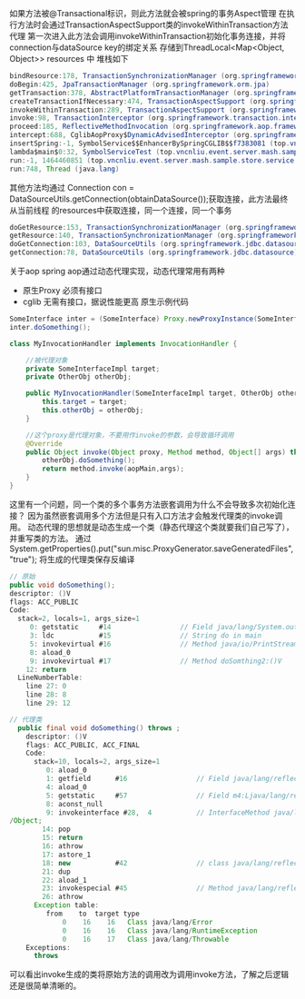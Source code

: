 如果方法被@Transactional标识，则此方法就会被spring的事务Aspect管理
在执行方法时会通过TransactionAspectSupport类的invokeWithinTransaction方法代理
第一次进入此方法会调用invokeWithinTransaction初始化事务连接，并将connection与dataSource key的绑定关系
存储到ThreadLocal<Map<Object, Object>> resources 中
堆栈如下
``` java
bindResource:178, TransactionSynchronizationManager (org.springframework.transaction.support)
doBegin:425, JpaTransactionManager (org.springframework.orm.jpa)
getTransaction:378, AbstractPlatformTransactionManager (org.springframework.transaction.support)
createTransactionIfNecessary:474, TransactionAspectSupport (org.springframework.transaction.interceptor)
invokeWithinTransaction:289, TransactionAspectSupport (org.springframework.transaction.interceptor)
invoke:98, TransactionInterceptor (org.springframework.transaction.interceptor)
proceed:185, ReflectiveMethodInvocation (org.springframework.aop.framework)
intercept:688, CglibAopProxy$DynamicAdvisedInterceptor (org.springframework.aop.framework)
insertSpring:-1, SymbolService$$EnhancerBySpringCGLIB$$f7383081 (top.vncnliu.event.server.mash.base.service.impl)
lambda$main$0:32, SymbolServiceTest (top.vncnliu.event.server.mash.sample.store.service.impl)
run:-1, 1464460851 (top.vncnliu.event.server.mash.sample.store.service.impl.SymbolServiceTest$$Lambda$767)
run:748, Thread (java.lang)
```
其他方法均通过
Connection con = DataSourceUtils.getConnection(obtainDataSource());获取连接，此方法最终从当前线程
的resources中获取连接，同一个连接，同一个事务
``` java
doGetResource:153, TransactionSynchronizationManager (org.springframework.transaction.support)
getResource:140, TransactionSynchronizationManager (org.springframework.transaction.support)
doGetConnection:103, DataSourceUtils (org.springframework.jdbc.datasource)
getConnection:78, DataSourceUtils (org.springframework.jdbc.datasource)
```

关于aop
spring aop通过动态代理实现，动态代理常用有两种
* 原生Proxy 必须有接口
* cglib 无需有接口，据说性能更高
原生示例代码
``` java
SomeInterface inter = (SomeInterface) Proxy.newProxyInstance(SomeInterfaceImpl.class.getClassLoader(),new Class[]{ SomeInterface.class },handler);
inter.doSomething();

class MyInvocationHandler implements InvocationHandler {

    //被代理对象
    private SomeInterfaceImpl target;
    private OtherObj otherObj;

    public MyInvocationHandler(SomeInterfaceImpl target, OtherObj otherObj) {
        this.target = target;
        this.otherObj = otherObj;
    }

    //这个proxy是代理对象，不要用作invoke的参数，会导致循环调用
    @Override
    public Object invoke(Object proxy, Method method, Object[] args) throws Throwable {
        otherObj.doSomething();
        return method.invoke(aopMain,args);
    }
}
```

这里有一个问题，同一个类的多个事务方法嵌套调用为什么不会导致多次初始化连接？
因为虽然嵌套调用多个方法但是只有入口方法才会触发代理类的invoke调用。
动态代理的思想就是动态生成一个类（静态代理这个类就要我们自己写了），并重写类的方法。
通过System.getProperties().put("sun.misc.ProxyGenerator.saveGeneratedFiles","true");
将生成的代理类保存反编译
``` java
// 原始
public void doSomething();
descriptor: ()V
flags: ACC_PUBLIC
Code:
  stack=2, locals=1, args_size=1
     0: getstatic     #14                 // Field java/lang/System.out:Ljava/io/PrintStream;
     3: ldc           #15                 // String do in main
     5: invokevirtual #16                 // Method java/io/PrintStream.println:(Ljava/lang/String;)V
     8: aload_0
     9: invokevirtual #17                 // Method doSomthing2:()V
    12: return
  LineNumberTable:
    line 27: 0
    line 28: 8
    line 29: 12

// 代理类
  public final void doSomething() throws ;
    descriptor: ()V
    flags: ACC_PUBLIC, ACC_FINAL
    Code:
      stack=10, locals=2, args_size=1
         0: aload_0
         1: getfield      #16                 // Field java/lang/reflect/Proxy.h:Ljava/lang/reflect/InvocationHandler;
         4: aload_0
         5: getstatic     #57                 // Field m4:Ljava/lang/reflect/Method;
         8: aconst_null
         9: invokeinterface #28,  4           // InterfaceMethod java/lang/reflect/InvocationHandler.invoke:(Ljava/lang/Object;Ljava/lang/reflect/Method;[Ljava/lang/Object;)Ljava/lang
/Object;
        14: pop
        15: return
        16: athrow
        17: astore_1
        18: new           #42                 // class java/lang/reflect/UndeclaredThrowableException
        21: dup
        22: aload_1
        23: invokespecial #45                 // Method java/lang/reflect/UndeclaredThrowableException."<init>":(Ljava/lang/Throwable;)V
        26: athrow
      Exception table:
         from    to  target type
             0    16    16   Class java/lang/Error
             0    16    16   Class java/lang/RuntimeException
             0    16    17   Class java/lang/Throwable
    Exceptions:
      throws
```
可以看出invoke生成的类将原始方法的调用改为调用invoke方法，了解之后逻辑还是很简单清晰的。